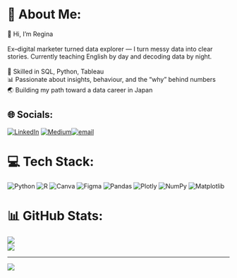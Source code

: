 # 💫 About Me:
👋 Hi, I’m Regina<br><br>Ex–digital marketer turned data explorer — I turn messy data into clear stories. Currently teaching English by day and decoding data by night.<br><br>🧩 Skilled in SQL, Python, Tableau<br/> 📊 Passionate about insights, behaviour, and the “why” behind numbers<br/> 🌏 Building my path toward a data career in Japan


## 🌐 Socials:
[![LinkedIn](https://img.shields.io/badge/LinkedIn-%230077B5.svg?logo=linkedin&logoColor=white)](https://www.linkedin.com/in/regina-leonova-4a6191234/)
[![Medium](https://img.shields.io/badge/Medium-12100E?logo=medium&logoColor=white)](https://medium.com/@raleonova)[![email](https://img.shields.io/badge/Email-D14836?logo=gmail&logoColor=white)](mailto:raleonova@gmail.com)

# 💻 Tech Stack:
![Python](https://img.shields.io/badge/python-3670A0?style=for-the-badge&logo=python&logoColor=ffdd54) ![R](https://img.shields.io/badge/r-%23276DC3.svg?style=for-the-badge&logo=r&logoColor=white) ![Canva](https://img.shields.io/badge/Canva-%2300C4CC.svg?style=for-the-badge&logo=Canva&logoColor=white) ![Figma](https://img.shields.io/badge/figma-%23F24E1E.svg?style=for-the-badge&logo=figma&logoColor=white) ![Pandas](https://img.shields.io/badge/pandas-%23150458.svg?style=for-the-badge&logo=pandas&logoColor=white) ![Plotly](https://img.shields.io/badge/Plotly-%233F4F75.svg?style=for-the-badge&logo=plotly&logoColor=white) ![NumPy](https://img.shields.io/badge/numpy-%23013243.svg?style=for-the-badge&logo=numpy&logoColor=white) ![Matplotlib](https://img.shields.io/badge/Matplotlib-4169E1.svg?style=for-the-badge&logo=Matplotlib&logoColor=white)
# 📊 GitHub Stats:
![](https://github-readme-stats.vercel.app/api?username=ReginaLeonova&theme=catppuccin_mocha&hide_border=false&include_all_commits=false&count_private=false)<br/>
![](https://nirzak-streak-stats.vercel.app/?user=ReginaLeonova&theme=catppuccin_mocha&hide_border=false)<br/>


---
[![](https://visitcount.itsvg.in/api?id=ReginaLeonova&icon=0&color=0)](https://visitcount.itsvg.in)

<!-- Proudly created with GPRM ( https://gprm.itsvg.in ) -->

